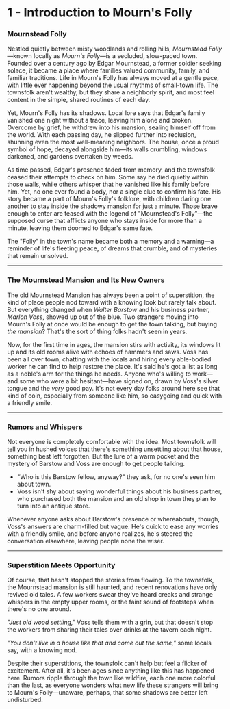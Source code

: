 # 1 - Introduction to Mourn's Folly

### Mournstead Folly

Nestled quietly between misty woodlands and rolling hills, *Mournstead Folly*—known locally as *Mourn's Folly*—is a secluded, slow-paced town. Founded over a century ago by Edgar Mournstead, a former soldier seeking solace, it became a place where families valued community, family, and familiar traditions. Life in Mourn's Folly has always moved at a gentle pace, with little ever happening beyond the usual rhythms of small-town life. The townsfolk aren't wealthy, but they share a neighborly spirit, and most feel content in the simple, shared routines of each day.

Yet, Mourn's Folly has its shadows. Local lore says that Edgar's family vanished one night without a trace, leaving him alone and broken. Overcome by grief, he withdrew into his mansion, sealing himself off from the world. With each passing day, he slipped further into reclusion, shunning even the most well-meaning neighbors. The house, once a proud symbol of hope, decayed alongside him—its walls crumbling, windows darkened, and gardens overtaken by weeds.

As time passed, Edgar's presence faded from memory, and the townsfolk ceased their attempts to check on him. Some say he died quietly within those walls, while others whisper that he vanished like his family before him. Yet, no one ever found a body, nor a single clue to confirm his fate. His story became a part of Mourn's Folly's folklore, with children daring one another to stay inside the shadowy mansion for just a minute. Those brave enough to enter are teased with the legend of "Mournstead's Folly"—the supposed curse that afflicts anyone who stays inside for more than a minute, leaving them doomed to Edgar's same fate.

The "Folly" in the town's name became both a memory and a warning—a reminder of life's fleeting peace, of dreams that crumble, and of mysteries that remain unsolved.

---

### The Mournstead Mansion and Its New Owners

The old Mournstead Mansion has always been a point of superstition, the kind of place people nod toward with a knowing look but rarely talk about. But everything changed when *Walter Barstow* and his business partner, *Marlon Voss*, showed up out of the blue. Two strangers moving into Mourn's Folly at once would be enough to get the town talking, but buying *the mansion*? That's the sort of thing folks hadn't seen in years.

Now, for the first time in ages, the mansion stirs with activity, its windows lit up and its old rooms alive with echoes of hammers and saws. Voss has been all over town, chatting with the locals and hiring every able-bodied worker he can find to help restore the place. It's said he's got a list as long as a noble's arm for the things he needs. Anyone who's willing to work—and some who were a bit hesitant—have signed on, drawn by Voss's silver tongue and the *very* good pay. It's not every day folks around here see that kind of coin, especially from someone like him, so easygoing and quick with a friendly smile.

---

### Rumors and Whispers

Not everyone is completely comfortable with the idea. Most townsfolk will tell you in hushed voices that there's something unsettling about that house, something best left forgotten. But the lure of a warm pocket and the mystery of Barstow and Voss are enough to get people talking. 

- "Who is this Barstow fellow, anyway?" they ask, for no one's seen him about town.  
- Voss isn't shy about saying wonderful things about his business partner, who purchased both the mansion and an old shop in town they plan to turn into an antique store.  

Whenever anyone asks about Barstow's presence or whereabouts, though, Voss's answers are charm-filled but vague. He's quick to ease any worries with a friendly smile, and before anyone realizes, he's steered the conversation elsewhere, leaving people none the wiser.

---

### Superstition Meets Opportunity

Of course, that hasn't stopped the stories from flowing. To the townsfolk, the Mournstead mansion is still haunted, and recent renovations have only revived old tales. A few workers swear they've heard creaks and strange whispers in the empty upper rooms, or the faint sound of footsteps when there's no one around. 

*"Just old wood settling,"* Voss tells them with a grin, but that doesn't stop the workers from sharing their tales over drinks at the tavern each night.  

*"You don't live in a house like that and come out the same,"* some locals say, with a knowing nod.

Despite their superstitions, the townsfolk can't help but feel a flicker of excitement. After all, it's been ages since anything like this has happened here. Rumors ripple through the town like wildfire, each one more colorful than the last, as everyone wonders what new life these strangers will bring to Mourn's Folly—unaware, perhaps, that some shadows are better left undisturbed.
